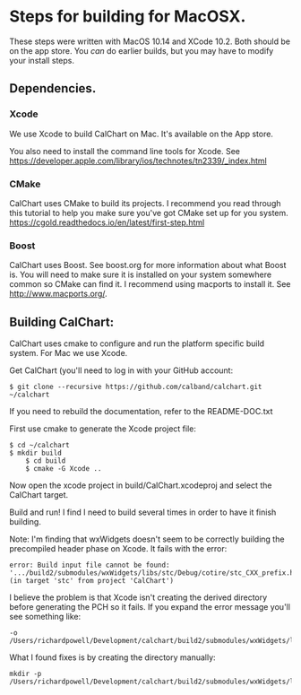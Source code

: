 # Steps for building for MacOSX.

These steps were written with MacOS 10.14 and XCode 10.2.  Both should be on the app store.  You *can* do earlier builds, but you may have to modify your install steps.

## Dependencies.

### Xcode

We use Xcode to build CalChart on Mac.  It's available on the App store.

You also need to install the command line tools for Xcode.  See https://developer.apple.com/library/ios/technotes/tn2339/_index.html

### CMake

CalChart uses CMake to build its projects.  I recommend you read through this tutorial to help you make sure you've got CMake set up for you system.
https://cgold.readthedocs.io/en/latest/first-step.html

### Boost

CalChart uses Boost.  See boost.org for more information about what Boost is.  You will need to make sure it is installed on your system somewhere common so CMake can find it.  I recommend using macports to install it.  See http://www.macports.org/.

## Building CalChart:

CalChart uses cmake to configure and run the platform specific build system.  For Mac we use Xcode.

Get CalChart (you'll need to log in with your GitHub account:

	$ git clone --recursive https://github.com/calband/calchart.git ~/calchart

If you need to rebuild the documentation, refer to the README-DOC.txt

First use cmake to generate the Xcode project file:

	$ cd ~/calchart
	$ mkdir build
        $ cd build
        $ cmake -G Xcode ..

Now open the xcode project in build/CalChart.xcodeproj and select the CalChart target.

Build and run!  I find I need to build several times in order to have it finish building.

Note: I'm finding that wxWidgets doesn't seem to be correctly building the precompiled header phase on Xcode.  It fails with the error:

	error: Build input file cannot be found: '.../build2/submodules/wxWidgets/libs/stc/Debug/cotire/stc_CXX_prefix.hxx' (in target 'stc' from project 'CalChart')

I believe the problem is that Xcode isn't creating the derived directory before generating the PCH so it fails.  If you expand the error message you'll see something like:

	-o /Users/richardpowell/Development/calchart/build2/submodules/wxWidgets/libs/stc/SharedPrecompiledHeaders/SharedPrecompiledHeaders/1685499250606124548/stc_CXX_prefix.hxx.gch 

What I found fixes is by creating the directory manually:

	mkdir -p /Users/richardpowell/Development/calchart/build2/submodules/wxWidgets/libs/stc/SharedPrecompiledHeaders/SharedPrecompiledHeaders/1685499250606124548/

